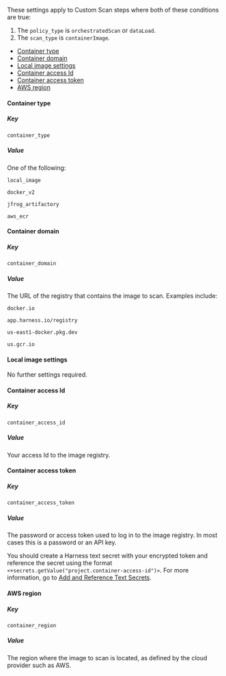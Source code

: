 <!-- details>
<summary>Container image scan settings</summary -->

These settings apply to Custom Scan steps where both of these conditions are true:
1. The `policy_type` is `orchestratedScan` or `dataLoad`.
2. The `scan_type` is `containerImage`.


<!-- TOC start (generated with https://github.com/derlin/bitdowntoc) -->

- [Container type](#container-type)
- [Container domain](#container-domain)
- [Local image settings](#local-image-settings)
- [Container access Id](#container-access-id)
- [Container access token](#container-access-token)
- [AWS region](#aws-region)

<!-- TOC end -->

#### Container type

##### Key
```
container_type
```

##### Value
One of the following:
```
local_image
```
```
docker_v2
```
```
jfrog_artifactory
```
```
aws_ecr
```

#### Container domain

##### Key
```
container_domain
```

##### Value

The URL of the registry that contains the image to scan. Examples include: 

```
docker.io
```
```
app.harness.io/registry
```
```
us-east1-docker.pkg.dev
```
```
us.gcr.io
```

#### Local image settings

No further settings required.

#### Container access Id

##### Key
```
container_access_id
```

##### Value

Your access Id to the image registry.

#### Container access token

##### Key
```
container_access_token
```

##### Value

The password or access token used to log in to the image registry. In most cases this is a password or an API key. 

You should create a Harness text secret with your encrypted token and reference the secret using the format `<+secrets.getValue("project.container-access-id")>`. For more information, go to [Add and Reference Text Secrets](/docs/platform/secrets/add-use-text-secrets).

#### AWS region

##### Key
```
container_region
```

##### Value

The region where the image to scan is located, as defined by the cloud provider such as AWS.  
